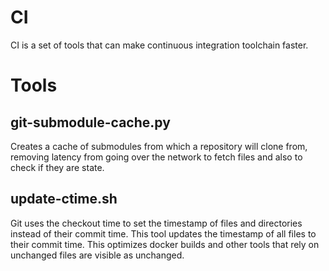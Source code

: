 # CI

CI is a set of tools that can make continuous integration toolchain faster.

# Tools

## git-submodule-cache.py

Creates a cache of submodules from which a repository will clone from, removing
latency from going over the network to fetch files and also to check if they are
state.


## update-ctime.sh

Git uses the checkout time to set the timestamp of files and directories instead
of their commit time. This tool updates the timestamp of all files to their
commit time. This optimizes docker builds and other tools that rely on unchanged
files are visible as unchanged.
